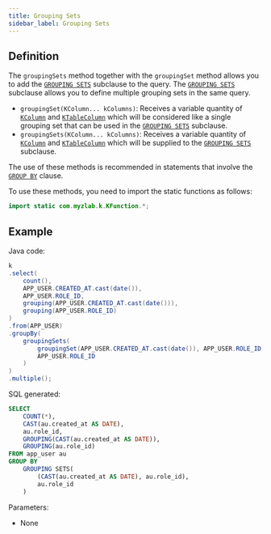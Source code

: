 ```yaml
---
title: Grouping Sets
sidebar_label: Grouping Sets
---
```


## Definition

The `groupingSets` method together with the `groupingSet` method allows you to add the [`GROUPING SETS`](/docs/select-statement/group-by/grouping-sets/) subclause to the query. The [`GROUPING SETS`](/docs/select-statement/group-by/grouping-sets/) subclause allows you to define multiple grouping sets in the same query.

- `groupingSet(KColumn... kColumns)`: Receives a variable quantity of [`KColumn`](/docs/select-statement/select/introduction#2-kcolumn) and [`KTableColumn`](/docs/select-statement/select/introduction#1-ktablecolumn) which will be considered like a single grouping set that can be used in the [`GROUPING SETS`](/docs/select-statement/group-by/grouping-sets/) subclause.
- `groupingSets(KColumn... kColumns)`: Receives a variable quantity of [`KColumn`](/docs/select-statement/select/introduction#2-kcolumn) and [`KTableColumn`](/docs/select-statement/select/introduction#1-ktablecolumn) which will be supplied to the [`GROUPING SETS`](/docs/select-statement/group-by/grouping-sets/) subclause.

The use of these methods is recommended in statements that involve the [`GROUP BY`](/docs/select-statement/group-by/introduction) clause.

To use these methods, you need to import the static functions as follows:

```java
import static com.myzlab.k.KFunction.*;
```

## Example

Java code:

```java
k
.select(
    count(),
    APP_USER.CREATED_AT.cast(date()),
    APP_USER.ROLE_ID,
    grouping(APP_USER.CREATED_AT.cast(date())),
    grouping(APP_USER.ROLE_ID)
)
.from(APP_USER)
.groupBy(
    groupingSets(
        groupingSet(APP_USER.CREATED_AT.cast(date()), APP_USER.ROLE_ID),
        APP_USER.ROLE_ID
    )
)
.multiple();
```

SQL generated:

```sql
SELECT
    COUNT(*),
    CAST(au.created_at AS DATE),
    au.role_id,
    GROUPING(CAST(au.created_at AS DATE)),
    GROUPING(au.role_id)
FROM app_user au
GROUP BY 
    GROUPING SETS(
        (CAST(au.created_at AS DATE), au.role_id),
        au.role_id
    )
```

Parameters:

- None